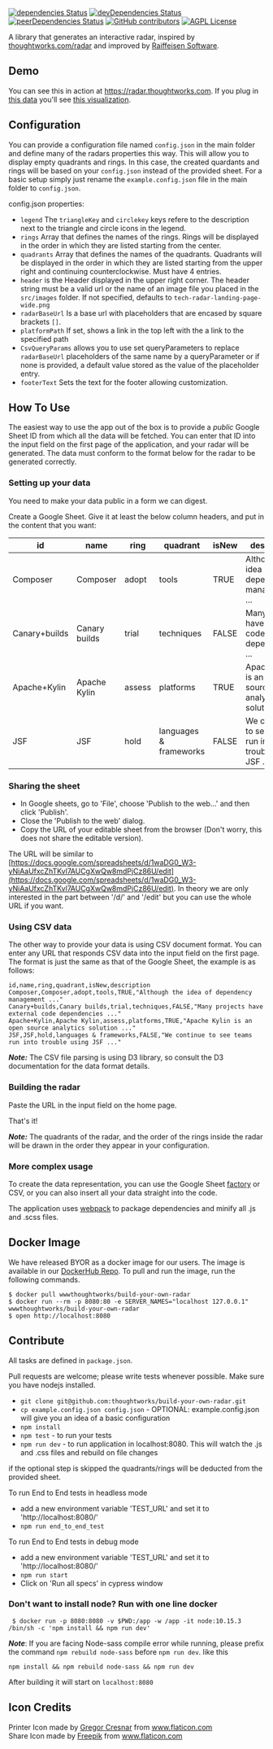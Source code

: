 [![dependencies Status](https://david-dm.org/raiffeisensoftware/build-your-own-radar/status.svg)](https://david-dm.org/raiffeisensoftware/build-your-own-radar)
[![devDependencies Status](https://david-dm.org/raiffeisensoftware/build-your-own-radar/dev-status.svg)](https://david-dm.org/raiffeisensoftware/build-your-own-radar?type=dev)
[![peerDependencies Status](https://david-dm.org/raiffeisensoftware/build-your-own-radar/peer-status.svg)](https://david-dm.org/raiffeisensoftware/build-your-own-radar?type=peer)
[![GitHub contributors](https://badgen.net/github/contributors/raiffeisensoftware/build-your-own-radar?color=cyan)](https://github.com/raiffeisensoftware/build-your-own-radar/graphs/contributors)
[![AGPL License](https://badgen.net/github/license/raiffeisensoftware/build-your-own-radar)](https://github.com/raiffeisensoftware/build-your-own-radar)

A library that generates an interactive radar, inspired by [thoughtworks.com/radar](http://thoughtworks.com/radar) and improved by [Raiffeisen Software](https://www.r-software.at/).

## Demo

You can see this in action at https://radar.thoughtworks.com. If you plug in [this data](https://docs.google.com/spreadsheets/d/1YXkrgV7Y6zShiPeyw4Y5_19QOfu5I6CyH5sGnbkEyiI/) you'll see [this visualization](https://radar.thoughtworks.com/?sheetId=https://docs.google.com/spreadsheets/d/1YXkrgV7Y6zShiPeyw4Y5_19QOfu5I6CyH5sGnbkEyiI). 

## Configuration

You can provide a configuration file named `config.json` in the main folder and define many of the radars properties this way.
This will allow you to display empty quadrants and rings. 
In this case, the created quardants and rings will be based on your `config.json` instead of the provided sheet.
For a basic setup simply just rename the `example.config.json` file in the main folder to `config.json`.

config.json properties:

- `legend` The `triangleKey` and `circlekey` keys refere to the description next to the triangle and circle icons in the legend.
- `rings` Array that defines the names of the rings. Rings will be displayed in the order in which they are listed starting from the center.
- `quadrants` Array that defines the names of the quadrants. Quadrants will be displayed in the order in which they are listed starting from the upper right and continuing counterclockwise. Must have 4 entries.
- `header` is the Header displayed in the upper right corner. The header string must be a valid url or the name of an image file you placed in the `src/images` folder. If not specified, defaults to `tech-radar-landing-page-wide.png`
- `radarBaseUrl` Is a base url with placeholders that are encased by square brackets `[]`.
- `platformPath` If set, shows a link in the top left with the a link to the specified path
- `CsvQueryParams` allows you to use set queryParameters to replace `radarBaseUrl` placeholders of the same name by a queryParameter or if none is provided, a default value stored as the value of the placeholder entry.
- `footerText` Sets the text for the footer allowing customization.

## How To Use

The easiest way to use the app out of the box is to provide a *public* Google Sheet ID from which all the data will be fetched. You can enter that ID into the input field on the first page of the application, and your radar will be generated. The data must conform to the format below for the radar to be generated correctly.

### Setting up your data

You need to make your data public in a form we can digest.

Create a Google Sheet. Give it at least the below column headers, and put in the content that you want:

|id| name          | ring   | quadrant               | isNew | description                                             |
|-----|---------------|--------|------------------------|-------|---------------------------------------------------------|
|Composer| Composer      | adopt  | tools | TRUE  | Although the idea of dependency management ...          |
|Canary+builds| Canary builds | trial  | techniques | FALSE | Many projects have external code dependencies ...       |
|Apache+Kylin| Apache Kylin  | assess | platforms | TRUE  | Apache Kylin is an open source analytics solution ...   |
|JSF | JSF           | hold   | languages & frameworks | FALSE | We continue to see teams run into trouble using JSF ... |

### Sharing the sheet

* In Google sheets, go to 'File', choose 'Publish to the web...' and then click 'Publish'.
* Close the 'Publish to the web' dialog.
* Copy the URL of your editable sheet from the browser (Don't worry, this does not share the editable version). 

The URL will be similar to [https://docs.google.com/spreadsheets/d/1waDG0_W3-yNiAaUfxcZhTKvl7AUCgXwQw8mdPjCz86U/edit](https://docs.google.com/spreadsheets/d/1waDG0_W3-yNiAaUfxcZhTKvl7AUCgXwQw8mdPjCz86U/edit). In theory we are only interested in the part between '/d/' and '/edit' but you can use the whole URL if you want.

### Using CSV data
The other way to provide your data is using CSV document format.
You can enter any URL that responds CSV data into the input field on the first page.
The format is just the same as that of the Google Sheet, the example is as follows:

```
id,name,ring,quadrant,isNew,description  
Composer,Composer,adopt,tools,TRUE,"Although the idea of dependency management ..."  
Canary+builds,Canary builds,trial,techniques,FALSE,"Many projects have external code dependencies ..."  
Apache+Kylin,Apache Kylin,assess,platforms,TRUE,"Apache Kylin is an open source analytics solution ..."  
JSF,JSF,hold,languages & frameworks,FALSE,"We continue to see teams run into trouble using JSF ..."  
```

***Note:*** The CSV file parsing is using D3 library, so consult the D3 documentation for the data format details.

### Building the radar

Paste the URL in the input field on the home page.

That's it!

***Note:*** The quadrants of the radar, and the order of the rings inside the radar will be drawn in the order they appear in your configuration.

### More complex usage

To create the data representation, you can use the Google Sheet [factory](/src/util/factory.js) or CSV, or you can also insert all your data straight into the code.

The application uses [webpack](https://webpack.github.io/) to package dependencies and minify all .js and .scss files.

## Docker Image
We have released BYOR as a docker image for our users. The image is available in our [DockerHub Repo](https://hub.docker.com/r/wwwthoughtworks/build-your-own-radar/). To pull and run the image, run the following commands.

```
$ docker pull wwwthoughtworks/build-your-own-radar
$ docker run --rm -p 8080:80 -e SERVER_NAMES="localhost 127.0.0.1" wwwthoughtworks/build-your-own-radar
$ open http://localhost:8080
```

## Contribute

All tasks are defined in `package.json`.

Pull requests are welcome; please write tests whenever possible. 
Make sure you have nodejs installed.

- `git clone git@github.com:thoughtworks/build-your-own-radar.git`
- `cp example.config.json config.json` - OPTIONAL: example.config.json will give you an idea of a basic configuration
- `npm install`
- `npm test` - to run your tests
- `npm run dev` - to run application in localhost:8080. This will watch the .js and .css files and rebuild on file changes

if the optional step is skipped the quadrants/rings will be deducted from the provided sheet.

To run End to End tests in headless mode
- add a new environment variable 'TEST_URL' and set it to 'http://localhost:8080/'
- `npm run end_to_end_test`

To run End to End tests in debug mode
- add a new environment variable 'TEST_URL' and set it to 'http://localhost:8080/'
- `npm run start`
- Click on 'Run all specs' in cypress window

### Don't want to install node? Run with one line docker

     $ docker run -p 8080:8080 -v $PWD:/app -w /app -it node:10.15.3 /bin/sh -c 'npm install && npm run dev'

***Note***: If you are facing Node-sass compile error while running, please prefix the command `npm rebuild node-sass` before `npm run dev`. like this
```
npm install && npm rebuild node-sass && npm run dev
```

After building it will start on `localhost:8080`

## Icon Credits 
<div>Printer Icon made by <a href="https://www.flaticon.com/authors/gregor-cresnar" title="Gregor Cresnar">Gregor Cresnar</a> from <a href="https://www.flaticon.com/" title="Flaticon">www.flaticon.com</a></div>
<div>Share Icon made by <a href="https://www.flaticon.com/authors/freepik" title="Freepik">Freepik</a> from <a href="https://www.flaticon.com/" title="Flaticon">www.flaticon.com</a></div>
